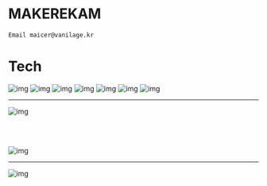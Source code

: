 # MAKEREKAM

`Email maicer@vanilage.kr`

# Tech

![img](https://img.shields.io/badge/-Python-yellow?style=for-the-badge&logo=python)
![img](https://img.shields.io/badge/-C/C++-red?style=for-the-badge&logo=C)
![img](https://img.shields.io/badge/-HTML-blue?style=for-the-badge&logo=HTML5)
![img](https://img.shields.io/badge/-CSS-blue?style=for-the-badge&logo=CSS3)
![img](https://img.shields.io/badge/-JS-purple?style=for-the-badge&logo=JavaScript)
![img](https://img.shields.io/badge/-Java-black?style=for-the-badge)
![img](https://img.shields.io/badge/-Kotlin-pink?style=for-the-badge&logo=Kotlin)

---

![img](https://github-readme-stats.vercel.app/api/top-langs/?username=MAKEREKAM&layout=compact&theme=gruvbox)

<br>
<br>

![img](https://github-readme-stats.vercel.app/api/?username=MAKEREKAM&layout=compact&theme=gruvbox)

---

![img](https://wakatime.com/share/@65f24080-632c-41e1-bc34-a38e2a4b937e/33fbbaec-b080-40d8-a173-7d40730fc2a7.svg)
